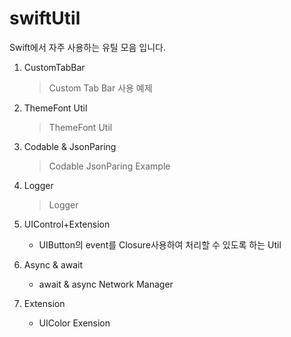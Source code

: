 # swiftUtil

Swift에서 자주 사용하는 유틸 모음 입니다.




1. CustomTabBar
    > Custom Tab Bar 사용 예제


2. ThemeFont Util
    > ThemeFont Util


3. Codable & JsonParing
    > Codable JsonParing Example

   
4. Logger
     > Logger

     
5. UIControl+Extension
     - UIButton의 event를 Closure사용하여 처리할 수 있도록 하는 Util
     

6. Async & await
     - await & async Network Manager

7. Extension
     - UIColor Exension

